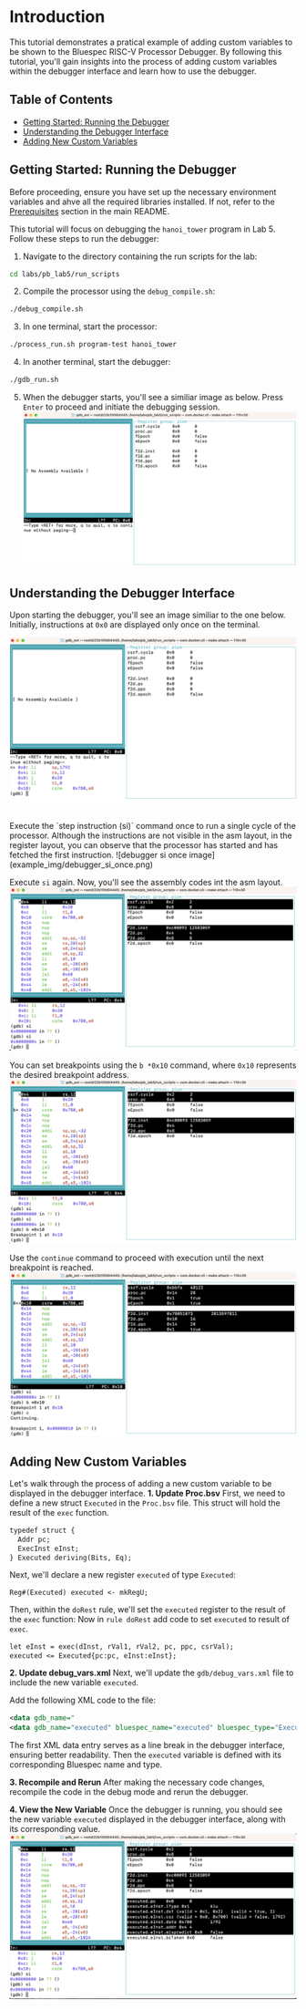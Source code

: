 # Introduction
This tutorial demonstrates a pratical example of adding custom variables to be shown to the Bluespec RISC-V Processor Debugger.
By following this tutorial, you'll gain insights into the process of adding custom variables within the debugger interface and learn how to use the debugger.

## Table of Contents

- [Getting Started: Running the Debugger](#getting-started-running-the-debugger)
- [Understanding the Debugger Interface](#understanding-the-debugger-interface)
- [Adding New Custom Variables](#adding-new-custom-variables)

## Getting Started: Running the Debugger
Before proceeding, ensure you have set up the necessary environment variables and ahve all the required libraries installed. If not, refer to the [Prerequisites](../README.md#prerequisites) section in the main README.

This tutorial will focus on debugging the `hanoi_tower` program in Lab 5. Follow these steps to run the debugger:

1. Navigate to the directory containing the run scripts for the lab:
```bash
cd labs/pb_lab5/run_scripts
```
2. Compile the processor using the `debug_compile.sh`:
```bash
./debug_compile.sh
```

3. In one terminal, start the processor:
```bash
./process_run.sh program-test hanoi_tower
```
4. In another terminal, start the debugger:
```bash
./gdb_run.sh
```

5. When the debugger starts, you'll see a similiar image as below. Press `Enter` to proceed and initiate the debugging session.
![debugger image after it just started](example_img/debugger_before_init.png)

## Understanding the Debugger Interface
Upon starting the debugger, you'll see an image similiar to the one below. Initially, instructions at `0x0` are displayed only once on the terminal.

![debugger start image](example_img/debugger_start.png)

<br>
Execute the `step instruction (si)` command once to run a single cycle of the processor. Although the instructions are not visible in the asm layout, in the register layout, you can observe that the processor has started and has fetched the first instruction.
![debugger si once image](example_img/debugger_si_once.png)

Execute `si` again. Now, you'll see the assembly codes int the asm layout.
![debugger si twice image](example_img/debugger_si_twice.png)
<br>

You can set breakpoints using the `b *0x10` command, where `0x10` represents the desired breakpoint address.
![debugger set breakpoint image](example_img/debugger_set_breakpoint.png)
<br>

Use the `continue` command to proceed with execution until the next breakpoint is reached.
![debugger continue image](example_img/debugger_continue.png)


## Adding New Custom Variables
Let's walk through the process of adding a new custom variable to be displayed in the debugger interface.
**1. Update Proc.bsv**
First, we need to define a new struct `Executed` in the `Proc.bsv` file. This struct will hold the result of the `exec` function.
```bsv
typedef struct {
  Addr pc;
  ExecInst eInst;
} Executed deriving(Bits, Eq);
```

Next, we'll declare a new register `executed` of type `Executed`:
```bsv
Reg#(Executed) executed <- mkRegU;
```

Then, within the `doRest` rule, we'll set the `executed` register to the result of the `exec` function:
Now in `rule doRest` add code to set `executed` to result of `exec`.
```bsv
let eInst = exec(dInst, rVal1, rVal2, pc, ppc, csrVal);  
executed <= Executed{pc:pc, eInst:eInst};
```

**2. Update debug_vars.xml**
Next, we'll update the `gdb/debug_vars.xml` file to include the new variable `executed`.

Add the following XML code to the file:
```xml
<data gdb_name="                                                                                                                                                           " bluespec_name="False" bluespec_type="Bool">
<data gdb_name="executed" bluespec_name="executed" bluespec_type="Executed">
```
The first XML data entry serves as a line break in the debugger interface, ensuring better readability. Then the `executed` variable is defined with its corresponding Bluespec name and type.

**3. Recompile and Rerun**
After making the necessary code changes, recompile the code in the debug mode and rerun the debugger.

**4. View the New Variable**
Once the debugger is running, you should see the new variable `executed` displayed in the debugger interface, along with its corresponding value.
![debugger start image](example_img/debugger_updated.png)

